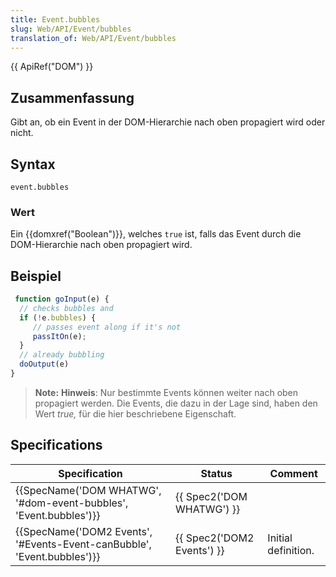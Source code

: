```yaml
---
title: Event.bubbles
slug: Web/API/Event/bubbles
translation_of: Web/API/Event/bubbles
---
```

{{ ApiRef("DOM") }}

## Zusammenfassung

Gibt an, ob ein Event in der DOM-Hierarchie nach oben propagiert wird oder nicht.

## Syntax

    event.bubbles

### Wert

Ein {{domxref("Boolean")}}, welches `true` ist, falls das Event durch die DOM-Hierarchie nach oben propagiert wird.

## Beispiel

```js
 function goInput(e) {
  // checks bubbles and
  if (!e.bubbles) {
     // passes event along if it's not
     passItOn(e);
  }
  // already bubbling
  doOutput(e)
}
```

> **Note:** **Hinweis**: Nur bestimmte Events können weiter nach oben propagiert werden. Die Events, die dazu in der Lage sind, haben den Wert _true,_ für die hier beschriebene Eigenschaft.

## Specifications

| Specification                                                                                    | Status                               | Comment             |
| ------------------------------------------------------------------------------------------------ | ------------------------------------ | ------------------- |
| {{SpecName('DOM WHATWG', '#dom-event-bubbles', 'Event.bubbles')}}         | {{ Spec2('DOM WHATWG') }}     |                     |
| {{SpecName('DOM2 Events', '#Events-Event-canBubble', 'Event.bubbles')}} | {{ Spec2('DOM2 Events') }} | Initial definition. |
